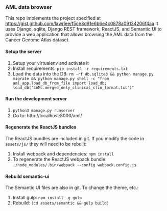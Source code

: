 ### AML data browser ###

This repo implements the project specified at https://gist.github.com/lawrlee/f5ce3d91e6b6e4c0878a09134206f4aa
It uses Django, sqlite, Django REST framework, ReactJS, and Semantic UI to provide a web application that allows browsing the AML data from the Cancer Genome Atlas dataset.


#### Setup the server ####
1. Setup your virtualenv and activate it
2. Install requirements: `pip install -r requirements.txt`
3. Load the data into the DB: `rm -rf db.sqlite3 && python manage.py migrate && python manage.py shell -c "from aml_app.load_db_from_file import load_db; load_db('LAML.merged_only_clinical_clin_format.txt')"`

#### Run the development server ####
1. `python3 manage.py runserver`
2. Go to: http://localhost:8000/aml/

#### Regenerate the ReactJS bundles ####
The ReactJS bundles are included in git. If you modify the code in `assets/js/` they will need to be rebuilt:
1. Install webpack and dependencies: `npm install`
2. To regenerate the ReactJS webpack bundle: `./node_modules/.bin/webpack --config webpack.config.js`

#### Rebuild semantic-ui
The Semantic UI files are also in git. To change the theme, etc.:
1. Install gulp: `npm install -g gulp`
2. Rebuild: `(cd assets/semantic && gulp build)`

